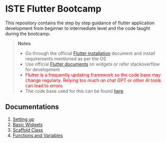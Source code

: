 # ISTE Flutter Bootcamp

This repository contains the step by step guidance of flutter application development from beginner to intermediate level and the code taught during the bootcamp.

> **Notes**
>
> - Go through the official [Flutter installation](https://docs.flutter.dev/get-started/install) document and install requirements mentioned as per the OS
> - Use official [Flutter documents](https://docs.flutter.dev/) on widgets or refer stackoverflow for development
> - <span style="color:red">Flutter is a frequently updating framework so the code base may change regularly. Relying too much on chat GPT or other AI tools can lead to errors</span>
> - The code base used for this can be found [here](https://github.com/aswin-asokan/iste_bootcamp/tree/main/code_base)

## Documentations

1. [Setting up](pages/setting_up.md)
2. [Basic Widgets](pages/basic_widgets.md)
3. [Scaffold Class](pages/scaffold_class.md)
4. [Functions and Variables](pages/fn_var.md)

